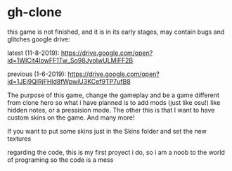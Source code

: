 # gh-clone
this game is not finished, and it is in its early stages, may contain bugs and glitches
google drive: 

latest (11-8-2019): https://drive.google.com/open?id=1WICit4IowFF1Tw_So98JyoIwULMlFF2B

previous (1-6-2019): https://drive.google.com/open?id=1JEj9QlRjFHld8fWpwiU3KCef9TP7ufB8

The purpose of this game, change the gameplay and be a game different from clone hero
so what i have planned is to add mods (just like osu!) like hidden notes, or a pressision mode.
The other this is that I want to have custom skins on the game. And many more!

If you want to put some skins just in the Skins folder and set the new textures

regarding the code, this is my first proyect i do, so i am a noob to the world of programing so the code is a mess
